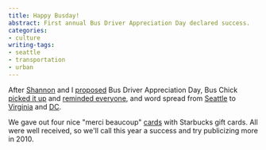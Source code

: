```yaml
---
title: Happy Busday!
abstract: First annual Bus Driver Appreciation Day declared success.
categories:
- culture
writing-tags:
- seattle
- transportation
- urban
---
```


After [Shannon][1] and I [proposed][2] Bus Driver Appreciation Day, Bus Chick [picked it up][3] and [reminded everyone][4], and word spread from [Seattle][5] to [Virginia][6] and [DC][7].

We gave out four nice "merci beaucoup" [cards][8] with Starbucks gift cards.  All were well received, so we'll call this year a success and try publicizing more in 2010.

   [1]: http://www.shannonethomas.com/words/2009/03/12/bus-driver-appreciation-day.html
   [2]: https://hans.gerwitz.com/2009/02/23/bus-driver-appreciation-day.html
   [3]: http://blog.seattlepi.com/buschick/archives/163917.asp
   [4]: http://blog.seattlepi.com/buschick/archives/164464.asp
   [5]: http://seattletransitblog.com/2009/03/17/tomorrow-is-bus-driver-appreciation-day/
   [6]: http://blog.raggiesoft.com/?p=164
   [7]: http://tracktwentynine.blogspot.com/2009/03/bus-driver-appreciation-day-tomorrow.html
   [8]: http://www.snowandgraham.com/
